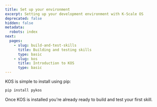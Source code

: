 ```yaml
---
title: Set up your environment
excerpt: Setting up your development environment with K-Scale OS
deprecated: false
hidden: false
metadata:
  robots: index
next:
  pages:
    - slug: build-and-test-skills
      title: Building and testing skills
      type: basic
    - slug: kos
      title: Introduction to KOS
      type: basic
---
```

KOS is simple to install using pip:

```python
pip install pykos
```

Once KOS is installed you're already ready to build and test your first skill.